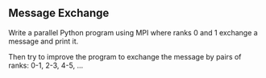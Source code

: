 Message Exchange
----------------

Write a parallel Python program using MPI where ranks 0 and 1 exchange
a message and print it.

Then try to improve the program to exchange the message by pairs of ranks: 0-1, 2-3, 4-5, ...

